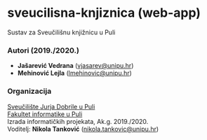 # sveucilisna-knjiznica (web-app)
Sustav za Sveučilišnu knjižnicu u Puli

### Autori (2019./2020.)
- **Jašarević Vedrana** (vjasarev@unipu.hr)
- **Mehinović Lejla** (lmehinovic@unipu.hr)

### Organizacija
[Sveučilište Jurja Dobrile u Puli](http://www.unipu.hr/)   
[Fakultet informatike u Puli](https://fipu.unipu.hr/)  
Izrada informatičkih projekata, Ak.g. 2019./2020.  
Voditelj: **Nikola Tanković** (nikola.tankovic@unipu.hr)
